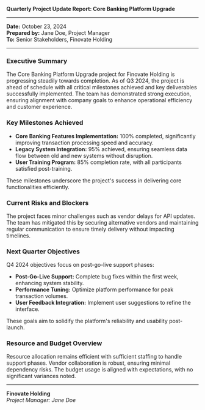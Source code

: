 

**Quarterly Project Update Report: Core Banking Platform Upgrade**

---

**Date:** October 23, 2024  
**Prepared by:** Jane Doe, Project Manager  
**To:** Senior Stakeholders, Finovate Holding

---

### Executive Summary

The Core Banking Platform Upgrade project for Finovate Holding is progressing steadily towards completion. As of Q3 2024, the project is ahead of schedule with all critical milestones achieved and key deliverables successfully implemented. The team has demonstrated strong execution, ensuring alignment with company goals to enhance operational efficiency and customer experience.

### Key Milestones Achieved

- **Core Banking Features Implementation:** 100% completed, significantly improving transaction processing speed and accuracy.
- **Legacy System Integration:** 95% achieved, ensuring seamless data flow between old and new systems without disruption.
- **User Training Program:** 85% completion rate, with all participants satisfied post-training.

These milestones underscore the project's success in delivering core functionalities efficiently.

### Current Risks and Blockers

The project faces minor challenges such as vendor delays for API updates. The team has mitigated this by securing alternative vendors and maintaining regular communication to ensure timely delivery without impacting timelines.

### Next Quarter Objectives

Q4 2024 objectives focus on post-go-live support phases:

- **Post-Go-Live Support:** Complete bug fixes within the first week, enhancing system stability.
- **Performance Tuning:** Optimize platform performance for peak transaction volumes.
- **User Feedback Integration:** Implement user suggestions to refine the interface.

These goals aim to solidify the platform's reliability and usability post-launch.

### Resource and Budget Overview

Resource allocation remains efficient with sufficient staffing to handle support phases. Vendor collaboration is robust, ensuring minimal dependency risks. The budget usage is aligned with expectations, with no significant variances noted.

---

**Finovate Holding**  
*Project Manager: Jane Doe*